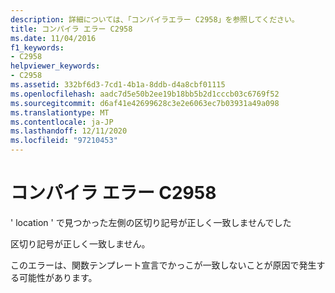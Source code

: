 ```yaml
---
description: 詳細については、「コンパイラエラー C2958」を参照してください。
title: コンパイラ エラー C2958
ms.date: 11/04/2016
f1_keywords:
- C2958
helpviewer_keywords:
- C2958
ms.assetid: 332bf6d3-7cd1-4b1a-8ddb-d4a8cbf01115
ms.openlocfilehash: aadc7d5e50b2ee19b18bb5b2d1cccb03c6769f52
ms.sourcegitcommit: d6af41e42699628c3e2e6063ec7b03931a49a098
ms.translationtype: MT
ms.contentlocale: ja-JP
ms.lasthandoff: 12/11/2020
ms.locfileid: "97210453"
---
```

# <a name="compiler-error-c2958"></a>コンパイラ エラー C2958

' location ' で見つかった左側の区切り記号が正しく一致しませんでした

区切り記号が正しく一致しません。

このエラーは、関数テンプレート宣言でかっこが一致しないことが原因で発生する可能性があります。

